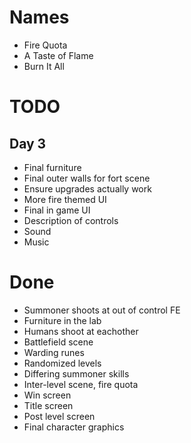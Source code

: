 # Names
- Fire Quota
- A Taste of Flame
- Burn It All

# TODO

## Day 3
- Final furniture
- Final outer walls for fort scene
- Ensure upgrades actually work
- More fire themed UI
- Final in game UI
- Description of controls
- Sound
- Music

# Done
- Summoner shoots at out of control FE
- Furniture in the lab
- Humans shoot at eachother
- Battlefield scene
- Warding runes
- Randomized levels
- Differing summoner skills
- Inter-level scene, fire quota
- Win screen
- Title screen
- Post level screen
- Final character graphics